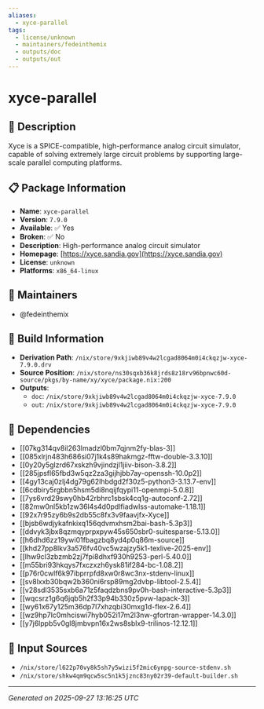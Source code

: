 ```yaml
---
aliases:
  - xyce-parallel
tags:
  - license/unknown
  - maintainers/fedeinthemix
  - outputs/doc
  - outputs/out
---
```


# xyce-parallel

## 📝 Description

Xyce is a SPICE-compatible, high-performance analog circuit simulator,
capable of solving extremely large circuit problems by supporting
large-scale parallel computing platforms.


## 📋 Package Information

- **Name**: `xyce-parallel`
- **Version**: `7.9.0`
- **Available**: ✅ Yes
- **Broken**: ✅ No
- **Description**: High-performance analog circuit simulator
- **Homepage**: [https://xyce.sandia.gov](https://xyce.sandia.gov)
- **License**: `unknown`
- **Platforms**: `x86_64-linux`
## 👥 Maintainers

- @fedeinthemix


## 🔧 Build Information

- **Derivation Path**: `/nix/store/9xkjiwb89v4w2lcgad8064m0i4ckqzjw-xyce-7.9.0.drv`
- **Source Position**: `/nix/store/ns30sqxb36k8jrds8z18rv96bpnwc60d-source/pkgs/by-name/xy/xyce/package.nix:200`
- **Outputs**:
  - `doc`:  `/nix/store/9xkjiwb89v4w2lcgad8064m0i4ckqzjw-xyce-7.9.0`
  - `out`:  `/nix/store/9xkjiwb89v4w2lcgad8064m0i4ckqzjw-xyce-7.9.0`

## 🔗 Dependencies

- [[07kg314qv8il263lmadzl0bm7qjnm2fy-blas-3]]
- [[085xlrjn483h686si07j1k4s89hakmgz-fftw-double-3.3.10]]
- [[0y20y5glzrd67xskzh9vjindzjl1jiiv-bison-3.8.2]]
- [[285jpsfl65fbd3w5qz2za3gijhjbb7ay-openssh-10.0p2]]
- [[4gy13caj0zlj4dg79g62lhbdgd2f30z5-python3-3.13.7-env]]
- [[6cdbiry5rgbbn5hsm5di8nqijfqypi11-openmpi-5.0.8]]
- [[7ys6vrd29swy0hb42rbhrc1sbsk4cq1g-autoconf-2.72]]
- [[82mw0nl5kb1zw36l4s4d0pdlfiadwlss-automake-1.18.1]]
- [[92x7r95zy6b9s2db55c8fx3v9faavjfx-Xyce]]
- [[bjsb6wdjykafnkixq156qdvmxhsm2bai-bash-5.3p3]]
- [[ddvyk3jbx8qzmqyprpxpyw45s650sbr0-suitesparse-5.13.0]]
- [[h6dhd6zz19ywi01fbagzbq8yd4p0q86m-source]]
- [[khd27pp8lkv3a576fv40vc5wzajzy5k1-texlive-2025-env]]
- [[lhw9cl3zbzmb2zj7fpi8dhxf930h9253-perl-5.40.0]]
- [[m55bri93hkqys7fxczxzh6ysk81if284-bc-1.08.2]]
- [[p76r0cwlf6k97ibprrpfd8xw0r8wc3nx-stdenv-linux]]
- [[sv8lxxb30bqw2b360ni6rsp89mg2dvbp-libtool-2.5.4]]
- [[v28sdl3535sxb6a71z5faqdzbns9pv0h-bash-interactive-5.3p3]]
- [[wqcsrz1g6q6jqb5h2f33p94b330z5pvw-lapack-3]]
- [[wy61x67y125m36dp7l7xhzqbi30mxg1d-flex-2.6.4]]
- [[wz9hp7lc0mhciswi7hyb052i17m2l3nw-gfortran-wrapper-14.3.0]]
- [[y7j6lppb5v0gl8jmbvpn16x2ws8sblx9-trilinos-12.12.1]]

## 📁 Input Sources

- `/nix/store/l622p70vy8k5sh7y5wizi5f2mic6ynpg-source-stdenv.sh`
- `/nix/store/shkw4qm9qcw5sc5n1k5jznc83ny02r39-default-builder.sh`

---
*Generated on 2025-09-27 13:16:25 UTC*
